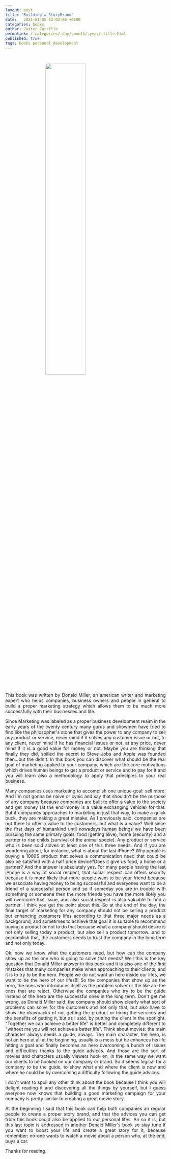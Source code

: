 ```yaml
---
layout: post
title: "Building a StoryBrand"
date:   2021-01-05 12:02:05 +0100
categories: books
author: Javier Carrillo
permalink: /:categories/:day/:month/:year/:title.html
published: true
tags: books personal_development 
---
```


<h1><img style="display: block; margin-left: auto; margin-right: auto; width: 50%; border-radius: 10px" src="https://jcentercreation.github.io/JekyllPersonalWeb/assets/img/book-top.svg"></h1>

<p style="text-align: justify">This book was written by Donald Miller, an american writer and marketing expert who helps companies, business owners and people in general to build a proper marketing strategy which allows them to be much more successfully with their businesses and life.</p>

<p style="text-align: justify">Since Marketing was labeled as a proper business development realm in the early years of the twenty century many gurus and showmen have tried to find like the philosopher's stone that gives the power to any company to sell any product or service, never mind if it solves any customer issue or not, to any client, never mind if he has financial issues or not, at any price, never mind if it is a good value for money or not. Maybe you are thinking that finally they did, spilled the secret to Steve Jobs and Apple was founded then...but the didn't. In this book you can discover what should be the real goal of marketing applied to your company, which are the core motivations which drives human beings to get a product or service and to pay for it and you will learn also a methodology to apply that principles to your real business.</p>

<p style="text-align: justify">Many companies uses marketing to accomplish one unique goal: sell more. And I'm not gonna be naive or cynic and say that shouldn't be the purpose of any company because companies are built to offer a value to the society and get money (at the end money is a value exchanging vehicle) for that. But if companies approaches to marketing in just that way, to make a quick buck, they are making a great mistake. As I previously said, companies are out there to offer a value to the customers, but what is a value? Well since the first days of humankind until nowadays human beings we have been pursuing the same primary goals: food (getting alive), home (security) and a partner to rise childs (survival of the animal specie). Any product or service who is been sold solves at least one of this three needs. And if you are wondering about, for instance, what is about the last iPhone? Why people is buying a 1000$ product that solves a communication need that could be also be satisfied with a half price device?Does it give us food, a home or a partner? And the answer is absolutely yes. For many people having the last iPhone is a way of social respect, that social respect can offers security because it is more likely that more people want to be your friend because we associate having money to being successful and everyones want to be a friend of a successful person and so if someday you are in trouble with something or someone then the more friends you have the more likely you will overcome that issue, and also social respect is also valuable to find a partner. I think you get the point about this. So at the end of the day, the final target of marketing for any company should not be selling a product but enhancing customers lifes according to that three major needs as a backgorund, and sometimes to achieve that goal it is suitable to recommend buying a product or not to do that because what a company should desire is not only selling today a product, but also sell a product tomorrow...and to accomplish that, the customers needs to trust the company in the long term and not only today.</p>

<p style="text-align: justify">Ok, now we know what the customers need, but how can the company show up as the one who is going to solve that needs? Well this is the key question that Donald Miller answer in this book and it is also one of the first mistakes that many companies make when approaching to their clients, and it is to try to be the hero. People we do not want an hero inside our lifes, we want to be the hero of our lifes!!! So the companies that show up as the hero, the ones who introduces itself as the problem solver or the like are the ones that are reject. Otherwise the companies who try to be the guide instead of the hero are the successful ones in the long term. Don't get me wrong, as Donald Miller said: the company should show clearly what sort of problems can solve for the customers and not only that, but also have to show the drawbacks of not getting the product or hiring the services and the benefits of getting it, but as I said, by putting the client in the spotlight. "Together we can achieve a better life" is better and completely different to "without me you will not achieve a better life". Think about movies: the main character always needs a guide, always. The main character, the hero, is not an hero at all at the beginning, usually is a mess but he enhances his life hitting a goal and finally becomes an hero overcoming a bunch of issues and difficulties thanks to the guide advices. And those are the sort of movies and characters usually viewers hook on, in the same way we want our clients to be hooked on our company or brand. So it seems logical for a company to be the guide, to show what and where the client is now and where he could be by overcoming a difficulty following the guide advices.</p>

<p style="text-align: justify">I don't want to spoil any other think about the book because I think you will delight reading it and discovering all the things by yourself, but I guess everyone now knows that building a good marketing campaign for your company is pretty similar to creating a great movie story.</p>

<p style="text-align: justify">At the beginning I said that this book can help both companies an regular people to create a proper story brand, and that the advices you can get from this book could also be applied to our personal lifes. An so it is, but this last topic is addressed in another Donald Miller's book so stay tune if you want to boost your life and create a great story for it, because remember: no-one wants to watch a movie about a person who, at the end, buys a car.</p>

Thanks for reading.
